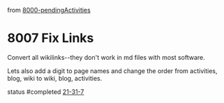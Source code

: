 from [8000-pendingActivities](8000-pendingActivities.md)
# 8007 Fix Links
Convert all wikilinks--they don't work in md files with most software.

Lets also add a digit to page names and change the order from activities, blog, wiki to wiki, blog, activities.

status #completed [21-31-7](21-31-7.md)